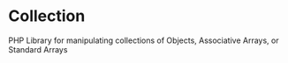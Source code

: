 # Collection
PHP Library for manipulating collections of Objects, Associative Arrays, or Standard Arrays
